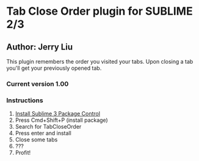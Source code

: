 
# Tab Close Order plugin for SUBLIME 2/3


## Author: Jerry Liu

This plugin remembers the order you visited your tabs. Upon closing a tab you'll get your previously opened tab.

### Current version 1.00

### Instructions

1. [Install Sublime 3 Package Control](https://sublime.wbond.net/installation)
2. Press Cmd+Shift+P (install package)
3. Search for TabCloseOrder
4. Press enter and install
5. Close some tabs
6. ???
7. Profit!

